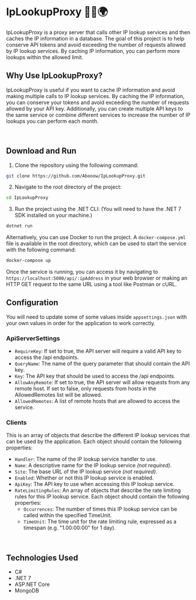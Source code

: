 # IpLookupProxy 🕵️‍♂️🌍

IpLookupProxy is a proxy server that calls other IP lookup services and then caches the IP information in a database. The goal of this project is to help conserve API tokens and avoid exceeding the number of requests allowed by IP lookup services. By caching IP information, you can perform more lookups within the allowed limit.

## Why Use IpLookupProxy?
IpLookupProxy is useful if you want to cache IP information and avoid making multiple calls to IP lookup services. By caching the IP information, you can conserve your tokens and avoid exceeding the number of requests allowed by your API key. Additionally, you can create multiple API keys to the same service or combine different services to increase the number of IP lookups you can perform each month.

<br />

## Download and Run
1. Clone the repository using the following command:
```sh
git clone https://github.com/Abooow/IpLookupProxy.git
```

2. Navigate to the root directory of the project:
```sh
cd IpLookupProxy
```

3. Run the project using the .NET CLI: (You will need to have the .NET 7 SDK installed on your machine.)
```sh
dotnet run
```
Alternatively, you can use Docker to run the project. A `docker-compose.yml` file is available in the root directory, which can be used to start the service with the following command:
```sh
docker-compose up
```

Once the service is running, you can access it by navigating to `https://localhost:5000/api/:ipAddress` in your web browser or making an HTTP GET request to the same URL using a tool like Postman or cURL.

## Configuration
You will need to update some of some values inside `appsettings.json` with your own values in order for the application to work correctly.

### ApiServerSettings
* `RequireKey`: If set to true, the API server will require a valid API key to access the /api endpoints.
* `QueryName`: The name of the query parameter that should contain the API key.
* `Key`: The API key that should be used to access the /api endpoints.
* `AllowAnyRemote`: If set to true, the API server will allow requests from any remote host. If set to false, only requests from hosts in the AllowedRemotes list will be allowed.
* `AllowedRemotes`: A list of remote hosts that are allowed to access the service.

### Clients
This is an array of objects that describe the different IP lookup services that can be used by the application. Each object should contain the following properties:

* `Handler`: The name of the IP lookup service handler to use.
* `Name`: A descriptive name for the IP lookup service *(not required)*.
* `Site`: The base URL of the IP lookup service *(not required)*.
* `Enabled`: Whether or not this IP lookup service is enabled.
* `ApiKey`: The API key to use when accessing this IP lookup service.
* `RateLimitingRules`: An array of objects that describe the rate limiting rules for this IP lookup service. Each object should contain the following properties:
  * `Occurrences`: The number of times this IP lookup service can be called within the specified TimeUnit.
  * `TimeUnit`: The time unit for the rate limiting rule, expressed as a timespan (e.g. "1.00:00:00" for 1 day).

<br />

## Technologies Used
* C#
* .NET 7
* ASP.NET Core
* MongoDB
